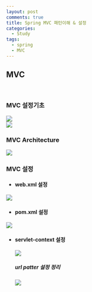 ```yaml
---
layout: post
comments: true
title: Spring MVC 패턴이해 & 설정
categories: 
  - Study
tags:
  - spring
  - MVC
---
```


<h2>MVC</h2><br>

   <h3>MVC 설정기초</h3>
   <img src="https://user-images.githubusercontent.com/38278723/40573540-a116067c-60fd-11e8-857f-f377041c96dd.PNG"><br>
   <img src="https://user-images.githubusercontent.com/38278723/40573603-bfa54e9e-60fe-11e8-81ac-f3cfa1e3f95a.PNG">
   
   <h3>MVC Architecture</h3>
   <img src="https://user-images.githubusercontent.com/38278723/40573562-e60e9bfe-60fd-11e8-89ab-82ddd05f941e.PNG">  
   
   <h3>MVC 설정</h3>
   <ul>   
    <li>
      <h4>web.xml 설정</h4>      
    </li>
   </ul>
    <img src="https://user-images.githubusercontent.com/38278723/40573679-c44220fc-60ff-11e8-9770-bf3371336f54.PNG">
    
   <ul>  
    <li>
      <h4>pom.xml 설정</h4>      
    </li>
   </ul>
    <img src="https://user-images.githubusercontent.com/38278723/40573690-ef22a2b0-60ff-11e8-87bb-122ad6eaddae.PNG">
   <ul>
    <li>
      <h4>servlet-context 설정</h4>     
    </li>   
    <img src="https://user-images.githubusercontent.com/38278723/40573697-0c8687b8-6100-11e8-8c0b-8a52c473fbee.PNG">
    <h5>url patter 설정 정리</h5>  
    <img src="https://user-images.githubusercontent.com/38278723/40573780-6fdac3d2-6101-11e8-9dcd-fbc526da4c6a.PNG">
   </ul>
   
   

  
